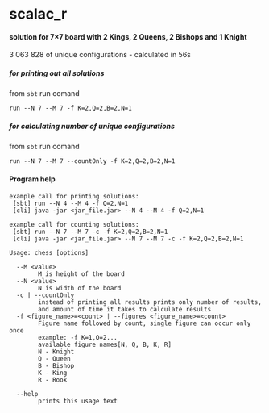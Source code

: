 # scalac_r

#### solution for 7×7 board with 2 Kings, 2 Queens, 2 Bishops and 1 Knight
3 063 828 of unique configurations - calculated in 56s

##### for printing out all solutions 

from `sbt` run comand

`run --N 7 --M 7 -f K=2,Q=2,B=2,N=1`


##### for calculating number of unique configurations

from `sbt` run comand

`run --N 7 --M 7 --countOnly -f K=2,Q=2,B=2,N=1`


#### Program help 
```
example call for printing solutions:
 [sbt] run --N 4 --M 4 -f Q=2,N=1
 [cli] java -jar <jar_file.jar> --N 4 --M 4 -f Q=2,N=1
 
example call for counting solutions:
 [sbt] run --N 7 --M 7 -c -f K=2,Q=2,B=2,N=1
 [cli] java -jar <jar_file.jar> --N 7 --M 7 -c -f K=2,Q=2,B=2,N=1

Usage: chess [options]

  --M <value>
        M is height of the board
  --N <value>
        N is width of the board
  -c | --countOnly
        instead of printing all results prints only number of results, 
        and amount of time it takes to calculate results
  -f <figure_name>=<count> | --figures <figure_name>=<count>
        Figure name followed by count, single figure can occur only once 
        example: -f K=1,Q=2...
        available figure names[N, Q, B, K, R]
        N - Knight
        Q - Queen
        B - Bishop
        K - King
        R - Rook

  --help
        prints this usage text

```
